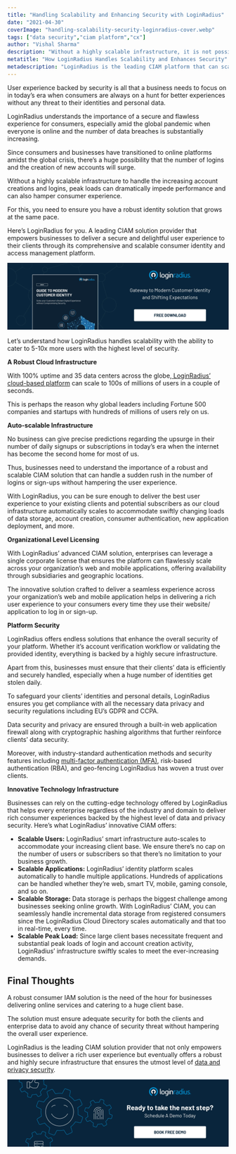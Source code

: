 ```yaml
---
title: "Handling Scalability and Enhancing Security with LoginRadius"
date: "2021-04-30"
coverImage: "handling-scalability-security-loginradius-cover.webp"
tags: ["data security","ciam platform","cx"]
author: "Vishal Sharma"
description: "Without a highly scalable infrastructure, it is not possible to handle increasing account creations and logins. Even peak loads can dramatically impede performance and degrade the consumer experience for any business. Learn how LoginRadius empowers businesses to deliver a secure and delightful user experience to their consumers."
metatitle: "How LoginRadius Handles Scalability and Enhances Security"
metadescription: "LoginRadius is the leading CIAM platform that can scale to millions of users with utmost security. Here’s an insightful read that depicts how LoginRadius does it."
---
```


User experience backed by security is all that a business needs to focus on in today’s era when consumers are always on a hunt for better experiences without any threat to their identities and personal data.

LoginRadius understands the importance of a secure and flawless experience for consumers, especially amid the global pandemic when everyone is online and the number of data breaches is substantially increasing.

Since consumers and businesses have transitioned to online platforms amidst the global crisis, there’s a huge possibility that the number of logins and the creation of new accounts will surge.

Without a highly scalable infrastructure to handle the increasing account creations and logins, peak loads can dramatically impede performance and can also hamper consumer experience.

For this, you need to ensure you have a robust identity solution that grows at the same pace.  

Here’s LoginRadius for you. A leading CIAM solution provider that empowers businesses to deliver a secure and delightful user experience to their clients through its comprehensive and scalable consumer identity and access management platform.

[![modern-ciam](modern-ciam.webp)](https://www.loginradius.com/resource/guide-to-modern-customer-identity/)

Let’s understand how LoginRadius handles scalability with the ability to cater to 5-10x more users with the highest level of security.

**A Robust Cloud Infrastructure**

With 100% uptime and 35 data centers across the globe,[ LoginRadius’ cloud-based platform](https://www.loginradius.com/blog/engineering/effective-cloud-management-platform/) can scale to 100s of millions of users in a couple of seconds.

This is perhaps the reason why global leaders including Fortune 500 companies and startups with hundreds of millions of users rely on us.

**Auto-scalable Infrastructure**

No business can give precise predictions regarding the upsurge in their number of daily signups or subscriptions in today’s era when the internet has become the second home for most of us.

Thus, businesses need to understand the importance of a robust and scalable CIAM solution that can handle a sudden rush in the number of logins or sign-ups without hampering the user experience.

With LoginRadius, you can be sure enough to deliver the best user experience to your existing clients and potential subscribers as our cloud infrastructure automatically scales to accommodate swiftly changing loads of data storage, account creation, consumer authentication, new application deployment, and more.

**Organizational Level Licensing**

With LoginRadius’ advanced CIAM solution, enterprises can leverage a single corporate license that ensures the platform can flawlessly scale across your organization’s web and mobile applications, offering availability through subsidiaries and geographic locations.

The innovative solution crafted to deliver a seamless experience across your organization’s web and mobile application helps in delivering a rich user experience to your consumers every time they use their website/ application to log in or sign-up.

**Platform Security**

LoginRadius offers endless solutions that enhance the overall security of your platform. Whether it’s account verification workflow or validating the provided identity, everything is backed by a highly secure infrastructure.

Apart from this, businesses must ensure that their clients’ data is efficiently and securely handled, especially when a huge number of identities get stolen daily.

To safeguard your clients’ identities and personal details, LoginRadius ensures you get compliance with all the necessary data privacy and security regulations including EU’s GDPR and CCPA.

Data security and privacy are ensured through a built-in web application firewall along with cryptographic hashing algorithms that further reinforce clients’ data security.

Moreover, with industry-standard authentication methods and security features including [multi-factor authentication (MFA)](https://www.loginradius.com/blog/identity/2019/06/what-is-multi-factor-authentication/), risk-based authentication (RBA), and geo-fencing LoginRadius has woven a trust over clients.  

**Innovative Technology Infrastructure**

Businesses can rely on the cutting-edge technology offered by LoginRadius that helps every enterprise regardless of the industry and domain to deliver rich consumer experiences backed by the highest level of data and privacy security. Here’s what LoginRadius’ innovative CIAM offers:

*   **Scalable Users:** LoginRadius’ smart infrastructure auto-scales to accommodate your increasing client base. We ensure there’s no cap on the number of users or subscribers so that there’s no limitation to your business growth.
*   **Scalable Applications:** LoginRadius’ identity platform scales automatically to handle multiple applications. Hundreds of applications can be handled whether they’re web, smart TV, mobile, gaming console, and so on.
*   **Scalable Storage:** Data storage is perhaps the biggest challenge among businesses seeking online growth. With LoginRadius’ CIAM, you can seamlessly handle incremental data storage from registered consumers since the LoginRadius Cloud Directory scales automatically and that too in real-time, every time.
*   **Scalable Peak Load:** Since large client bases necessitate frequent and substantial peak loads of login and account creation activity, LoginRadius’ infrastructure swiftly scales to meet the ever-increasing demands.

## Final Thoughts

A robust consumer IAM solution is the need of the hour for businesses delivering online services and catering to a huge client base.

The solution must ensure adequate security for both the clients and enterprise data to avoid any chance of security threat without hampering the overall user experience.

LoginRadius is the leading CIAM solution provider that not only empowers businesses to deliver a rich user experience but eventually offers a robust and highly secure infrastructure that ensures the utmost level of [data and privacy security](https://www.loginradius.com/blog/identity/2021/03/privacy-compliance/).

[![book-a-demo-loginradius](../../assets/book-a-demo-loginradius.webp)](https://www.loginradius.com/contact-us?utm_source=blog&utm_medium=web&utm_campaign=handling-scalability-security-loginradius)